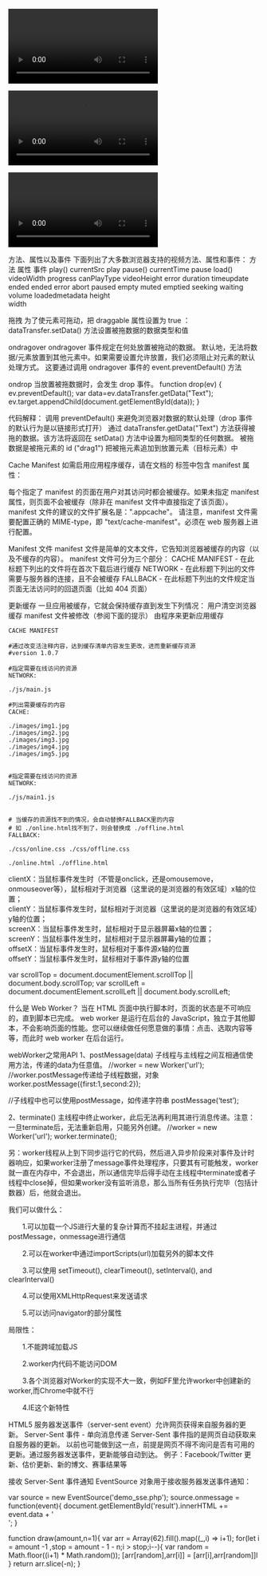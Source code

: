 <video> 标签
属性	        值	        描 述
autoplay	autoplay	如果出现该属性，则视频在就绪后马上播放。
controls	controls	如果出现该属性，则向用户显示控件，比如播放按钮。
height	    pixels	    设置视频播放器的高度。
loop	    loop	    如果出现该属性，则当媒介文件完成播放后再次开始播放。
preload	    preload	    如果出现该属性，则视频在页面加载时进行加载，并预备播放。
                        如果使用 "autoplay"，则忽略该属性。
src	        url	        要播放的视频的 URL。
width	    pixels	    设置视频播放器的宽度。

<!--允许多个 source 元素。source 元素可以链接不同的视频文件。浏览器将使用第一个可识别的格式-->
<video controls="controls" autoplay="autoplay" loop="loop">
    <source src="/i/movie.ogg" type="video/ogg" />
    <source src="/i/movie.mp4" type="video/mp4" />
    Your browser does not support the video tag.
</video>


<video> - 使用 DOM 进行控制

 方法、属性以及事件
下面列出了大多数浏览器支持的视频方法、属性和事件：
方法	            属性	            事件
play()	        currentSrc	        play
pause()	        currentTime	        pause
load()	        videoWidth	        progress
canPlayType	    videoHeight	        error
                duration	        timeupdate
                ended	             ended
                error	              abort
                paused	            empty
                muted	            emptied
                seeking	            waiting
                volume	            loadedmetadata
                height	 
                width	 


<audio>  音频标签， 类似这个

拖拽 
为了使元素可拖动，把 draggable 属性设置为 true ：
<img draggable="true" />dataTransfer.setData() 方法设置被拖数据的数据类型和值

ondragover
ondragover 事件规定在何处放置被拖动的数据。
默认地，无法将数据/元素放置到其他元素中。如果需要设置允许放置，我们必须阻止对元素的默认处理方式。
这要通过调用 ondragover 事件的 event.preventDefault() 方法

ondrop
当放置被拖数据时，会发生 drop 事件。
function drop(ev)
{
    ev.preventDefault();
    var data=ev.dataTransfer.getData("Text");
    ev.target.appendChild(document.getElementById(data));
}

代码解释：
    调用 preventDefault() 来避免浏览器对数据的默认处理（drop 事件的默认行为是以链接形式打开）
    通过 dataTransfer.getData("Text") 方法获得被拖的数据。该方法将返回在 setData() 方法中设置为相同类型的任何数据。
    被拖数据是被拖元素的 id ("drag1")
    把被拖元素追加到放置元素（目标元素）中


Cache Manifest
如需启用应用程序缓存，请在文档的 <html> 标签中包含 manifest 属性：
<html manifest="demo.appcache">

每个指定了 manifest 的页面在用户对其访问时都会被缓存。如果未指定 manifest 属性，则页面不会被缓存（除非在 manifest 文件中直接指定了该页面）。
manifest 文件的建议的文件扩展名是：".appcache"。
请注意，manifest 文件需要配置正确的 MIME-type，即 "text/cache-manifest"。必须在 web 服务器上进行配置。

Manifest 文件
manifest 文件是简单的文本文件，它告知浏览器被缓存的内容（以及不缓存的内容）。
manifest 文件可分为三个部分：
    CACHE MANIFEST - 在此标题下列出的文件将在首次下载后进行缓存
    NETWORK - 在此标题下列出的文件需要与服务器的连接，且不会被缓存
    FALLBACK - 在此标题下列出的文件规定当页面无法访问时的回退页面（比如 404 页面）

更新缓存
一旦应用被缓存，它就会保持缓存直到发生下列情况：
    用户清空浏览器缓存
    manifest 文件被修改（参阅下面的提示）
    由程序来更新应用缓存

```
CACHE MANIFEST

#通过改变活注释内容，达到缓存清单内容发生更改，进而重新缓存资源
#version 1.0.7

#指定需要在线访问的资源
NETWORK:

./js/main.js

#列出需要缓存的内容
CACHE:

./images/img1.jpg
./images/img2.jpg
./images/img3.jpg
./images/img4.jpg
./images/img5.jpg


#指定需要在线访问的资源
NETWORK:

./js/main1.js


# 当缓存的资源找不到的情况，会自动替换FALLBACK里的内容
# 如 ./online.html找不到了，则会替换成 ./offline.html
FALLBACK:

./css/online.css ./css/offline.css

./online.html ./offline.html
```


clientX：当鼠标事件发生时（不管是onclick，还是omousemove，onmouseover等），鼠标相对于浏览器（这里说的是浏览器的有效区域）x轴的位置；  
clientY：当鼠标事件发生时，鼠标相对于浏览器（这里说的是浏览器的有效区域）y轴的位置；  
screenX：当鼠标事件发生时，鼠标相对于显示器屏幕x轴的位置；  
screenY：当鼠标事件发生时，鼠标相对于显示器屏幕y轴的位置；  
offsetX：当鼠标事件发生时，鼠标相对于事件源x轴的位置  
offsetY：当鼠标事件发生时，鼠标相对于事件源y轴的位置  

var scrollTop = document.documentElement.scrollTop || document.body.scrollTop;
var scrollLeft = document.documentElement.scrollLeft || document.body.scrollLeft;



什么是 Web Worker？
当在 HTML 页面中执行脚本时，页面的状态是不可响应的，直到脚本已完成。
web worker 是运行在后台的 JavaScript，独立于其他脚本，不会影响页面的性能。您可以继续做任何愿意做的事情：点击、选取内容等等，而此时 web worker 在后台运行。


webWorker之常用API
1、postMessage(data)
子线程与主线程之间互相通信使用方法，传递的data为任意值。
//worker = new Worker('url');
//worker.postMessage传递给子线程数据，对象
worker.postMessage({first:1,second:2});

//子线程中也可以使用postMessage，如传递字符串
postMessage(‘test’);

2、terminate()
主线程中终止worker，此后无法再利用其进行消息传递。注意：一旦terminate后，无法重新启用，只能另外创建。
//worker = new Worker('url');
worker.terminate();

另：worker线程从上到下同步运行它的代码，然后进入异步阶段来对事件及计时器响应，如果worker注册了message事件处理程序，只要其有可能触发，worker就一直在内存中，不会退出，所以通信完毕后得手动在主线程中terminate或者子线程中close掉，但如果worker没有监听消息，那么当所有任务执行完毕（包括计数器）后，他就会退出。

我们可以做什么：

　　1.可以加载一个JS进行大量的复杂计算而不挂起主进程，并通过postMessage，onmessage进行通信

　　2.可以在worker中通过importScripts(url)加载另外的脚本文件

　　3.可以使用 setTimeout(), clearTimeout(), setInterval(), and clearInterval()

　　4.可以使用XMLHttpRequest来发送请求

　　5.可以访问navigator的部分属性

局限性：

　　1.不能跨域加载JS

　　2.worker内代码不能访问DOM

　　3.各个浏览器对Worker的实现不大一致，例如FF里允许worker中创建新的worker,而Chrome中就不行

　　4.IE这个新特性


HTML5 服务器发送事件（server-sent event）允许网页获得来自服务器的更新。
Server-Sent 事件 - 单向消息传递
Server-Sent 事件指的是网页自动获取来自服务器的更新。
以前也可能做到这一点，前提是网页不得不询问是否有可用的更新。通过服务器发送事件，更新能够自动到达。
例子：Facebook/Twitter 更新、估价更新、新的博文、赛事结果等


接收 Server-Sent 事件通知
EventSource 对象用于接收服务器发送事件通知：

var source = new EventSource('demo_sse.php');
source.onmessage = function(event){
    document.getElementById('result').innerHTML += event.data + '</br>';
}


function draw(amount,n=1){
    var arr = Array(62).fill().map((_,i) => i+1);
    for(let i = amount -1 ,stop = amount - 1 - n;i > stop;i--){
        var random = Math.floor((i+1) * Math.random());
        [arr[random],arr[i]] = [arr[i],arr[random]]l
    }
    return arr.slice(-n);
}